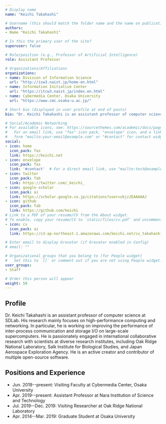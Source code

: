 ```yaml
---
# Display name
name: "Keichi Takahashi"

# Username (this should match the folder name and the name on publications)
authors:
- Name "Keichi Takahashi"

# Is this the primary user of the site?
superuser: false

# Role/position (e.g., Professor of Artificial Intelligence)
role: Assistant Professor

# Organizations/Affiliations
organizations:
- name: Division of Information Science
  url: "http://isw3.naist.jp/home-en.html"
- name: Information Initiative Center
  url: "https://itcw3.naist.jp/index.en.html"
- name: Cybermedia Center, Osaka University
  url: "https://www.cmc.osaka-u.ac.jp/"

# Short bio (displayed in user profile at end of posts)
bio: "Dr. Keichi Takahashi is an assistant professor of computer science at SDLab. His research mainly focuses on high-performance computing and networking."

# Social/Academic Networking
# For available icons, see: https://sourcethemes.com/academic/docs/page-builder/#icons
#   For an email link, use "fas" icon pack, "envelope" icon, and a link in the
#   form "mailto:your-email@example.com" or "#contact" for contact widget.
social:
- icon: home
  icon_pack: fas
  link: https://keichi.net
- icon: envelope
  icon_pack: fas
  link: '#contact'  # For a direct email link, use "mailto:test@example.org".
- icon: twitter
  icon_pack: fab
  link: https://twitter.com/_keichi_
- icon: google-scholar
  icon_pack: ai
  link: https://scholar.google.co.jp/citations?user=ukjzJEAAAAAJ
- icon: github
  icon_pack: fab
  link: https://github.com/keichi
# Link to a PDF of your resume/CV from the About widget.
# To enable, copy your resume/CV to `static/files/cv.pdf` and uncomment the lines below.
- icon: cv
  icon_pack: ai
  link: https://s3-ap-northeast-1.amazonaws.com/keichi.net/cv_takahashi.pdf

# Enter email to display Gravatar (if Gravatar enabled in Config)
# email: ""

# Organizational groups that you belong to (for People widget)
#   Set this to `[]` or comment out if you are not using People widget.
user_groups:
- Staff

# Order this person will appear
weight: 50
---
```


## Profile

Dr. Keichi Takahashi is an assistant professor of computer science at SDLab.
His research mainly focuses on high-performance computing and networking. In
particular, he is working on improving the performance of inter-process
communication and storage I/O on large-scale supercomputers. He is
passionately engaged in international collaborative research with scientists
at diverse research institutes, including Oak Ridge National Laboratory, Salk
Institute for Biological Studies, and Japan Aerospace Exploration Agency. He
is an active creator and contributor of multiple open-source software.

## Positions and Experience

- Jun. 2019--present: Visiting Faculty at Cybermedia Center, Osaka University
- Apr. 2019--present: Assistant Professor at Nara Institution of Science and Technology
- Jul. 2019--Dec. 2019: Visiting Researcher at Oak Ridge National Laboratory
- Apr. 2014--Mar. 2019: Graduate Student at Osaka University
